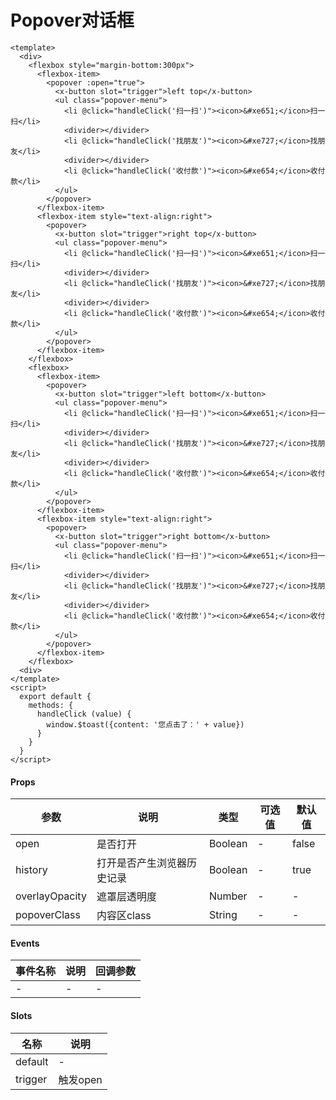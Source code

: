 # Popover对话框

```
<template>
  <div>
    <flexbox style="margin-bottom:300px">
      <flexbox-item>
        <popover :open="true">
          <x-button slot="trigger">left top</x-button>
          <ul class="popover-menu">
            <li @click="handleClick('扫一扫')"><icon>&#xe651;</icon>扫一扫</li>
            <divider></divider>
            <li @click="handleClick('找朋友')"><icon>&#xe727;</icon>找朋友</li>
            <divider></divider>
            <li @click="handleClick('收付款')"><icon>&#xe654;</icon>收付款</li>
          </ul>
        </popover>
      </flexbox-item>
      <flexbox-item style="text-align:right">
        <popover>
          <x-button slot="trigger">right top</x-button>
          <ul class="popover-menu">
            <li @click="handleClick('扫一扫')"><icon>&#xe651;</icon>扫一扫</li>
            <divider></divider>
            <li @click="handleClick('找朋友')"><icon>&#xe727;</icon>找朋友</li>
            <divider></divider>
            <li @click="handleClick('收付款')"><icon>&#xe654;</icon>收付款</li>
          </ul>
        </popover>
      </flexbox-item>
    </flexbox>
    <flexbox>
      <flexbox-item>
        <popover>
          <x-button slot="trigger">left bottom</x-button>
          <ul class="popover-menu">
            <li @click="handleClick('扫一扫')"><icon>&#xe651;</icon>扫一扫</li>
            <divider></divider>
            <li @click="handleClick('找朋友')"><icon>&#xe727;</icon>找朋友</li>
            <divider></divider>
            <li @click="handleClick('收付款')"><icon>&#xe654;</icon>收付款</li>
          </ul>
        </popover>
      </flexbox-item>
      <flexbox-item style="text-align:right">
        <popover>
          <x-button slot="trigger">right bottom</x-button>
          <ul class="popover-menu">
            <li @click="handleClick('扫一扫')"><icon>&#xe651;</icon>扫一扫</li>
            <divider></divider>
            <li @click="handleClick('找朋友')"><icon>&#xe727;</icon>找朋友</li>
            <divider></divider>
            <li @click="handleClick('收付款')"><icon>&#xe654;</icon>收付款</li>
          </ul>
        </popover>
      </flexbox-item>
    </flexbox>
  <div>
</template>
<script>
  export default {
    methods: {
      handleClick (value) {
        window.$toast({content: '您点击了：' + value})
      }
    }
  }
</script>
```

#### Props
| 参数      | 说明    | 类型      | 可选值       | 默认值   |
|---------- |-------- |---------- |------------- |--------- |
| open     | 是否打开   | Boolean  |   -       |    false    |
| history     | 打开是否产生浏览器历史记录   | Boolean  |   -       |    true    |
| overlayOpacity     | 遮罩层透明度   | Number  |   -       |    -    |
| popoverClass     | 内容区class   | String  |   -       |    -    |

#### Events
| 事件名称 | 说明 | 回调参数 |
|---------|--------|---------|
| - | - | - |

#### Slots
| 名称 | 说明 | 
|---------|--------|
| default | - |
| trigger | 触发open |